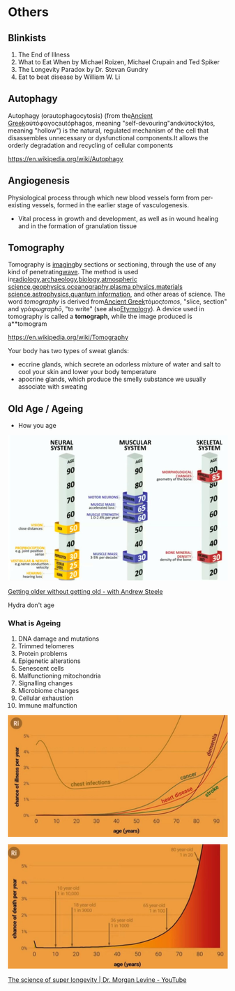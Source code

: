 # Others

## Blinkists

1. The End of Illness
2. What to Eat When by Michael Roizen, Michael Crupain and Ted Spiker
3. The Longevity Paradox by Dr. Stevan Gundry
4. Eat to beat disease by William W. Li

## Autophagy

Autophagy (orautophagocytosis) (from the[Ancient Greek](https://en.wikipedia.org/wiki/Ancient_Greek)αὐτόφαγοςautóphagos, meaning "self-devouring"andκύτοςkýtos, meaning "hollow") is the natural, regulated mechanism of the cell that disassembles unnecessary or dysfunctional components.It allows the orderly degradation and recycling of cellular components

<https://en.wikipedia.org/wiki/Autophagy>

## Angiogenesis

Physiological process through which new blood vessels form from per-existing vessels, formed in the earlier stage of vasculogenesis.

- Vital process in growth and development, as well as in wound healing and in the formation of granulation tissue

## Tomography

Tomography is [imaging](https://en.wikipedia.org/wiki/Image)by sections or sectioning, through the use of any kind of penetrating[wave](https://en.wikipedia.org/wiki/Wave). The method is used in[radiology](https://en.wikipedia.org/wiki/Radiology),[archaeology](https://en.wikipedia.org/wiki/Archaeology),[biology](https://en.wikipedia.org/wiki/Biology),[atmospheric science](https://en.wikipedia.org/wiki/Atmospheric_science),[geophysics](https://en.wikipedia.org/wiki/Geophysics),[oceanography](https://en.wikipedia.org/wiki/Oceanography),[plasma physics](https://en.wikipedia.org/wiki/Plasma_physics),[materials science](https://en.wikipedia.org/wiki/Materials_science),[astrophysics](https://en.wikipedia.org/wiki/Astrophysics),[quantum information](https://en.wikipedia.org/wiki/Quantum_information), and other areas of science. The word *tomography* is derived from[Ancient Greek](https://en.wikipedia.org/wiki/Ancient_Greek)τόμος*tomos*, "slice, section" and γράφω*graphō*, "to write" (see also[Etymology](https://en.wikipedia.org/wiki/Etymology)). A device used in tomography is called a **tomograph**, while the image produced is a**tomogram

<https://en.wikipedia.org/wiki/Tomography>

Your body has two types of sweat glands:

- eccrine glands, which secrete an odorless mixture of water and salt to cool your skin and lower your body temperature
- apocrine glands, which produce the smelly substance we usually associate with sweating

## Old Age / Ageing

- How you age

![image](../../media/bio-Others-image1.jpg)

[Getting older without getting old - with Andrew Steele](https://www.youtube.com/watch?v=fX9P1xuIJGg)

Hydra don't age

### What is Ageing

1. DNA damage and mutations
2. Trimmed telomeres
3. Protein problems
4. Epigenetic alterations
5. Senescent cells
6. Malfunctioning mitochondria
7. Signalling changes
8. Microbiome changes
9. Cellular exhaustion
10. Immune malfunction

![image](../../media/bio-Others-image2.jpg)

![image](../../media/Others-image3-biology.jpg)

[The science of super longevity | Dr. Morgan Levine - YouTube](https://www.youtube.com/watch?v=B_CqKVU19ec)
